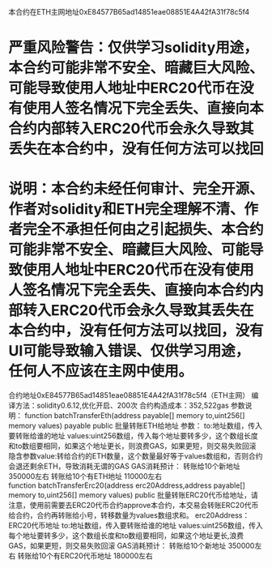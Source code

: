本合约在ETH主网地址0xE84577B65ad14851eae08851E4A42fA31f78c5f4  
# 严重风险警告：仅供学习solidity用途，本合约可能非常不安全、暗藏巨大风险、可能导致使用人地址中ERC20代币在没有使用人签名情况下完全丢失、直接向本合约内部转入ERC20代币会永久导致其丢失在本合约中，没有任何方法可以找回  
# 说明：本合约未经任何审计、完全开源、作者对solidity和ETH完全理解不清、作者完全不承担任何由之引起损失、本合约可能非常不安全、暗藏巨大风险、可能导致使用人地址中ERC20代币在没有使用人签名情况下完全丢失、直接向本合约内部转入ERC20代币会永久导致其丢失在本合约中，没有任何方法可以找回，没有UI可能导致输入错误、仅供学习用途，任何人不应该在主网中使用。  
合约地址0xE84577B65ad14851eae08851E4A42fA31f78c5f4（ETH主网）
编译方法：solidity0.6.12,优化开启、200次
合约构造成本：352,522gas
参数说明：
function batchTransferEth(address payable[] memory to,uint256[] memory values) payable public	批量转账ETH给地址
参数：
to:地址数组，传入要转账给谁的地址
values:uint256数组，传入每个地址要转多少，这个数组长度和to数组要相同，如果这个地址更长，则浪费GAS，如果更短，则交易失败回滚
隐含参数value:转给合约的ETH数量，这个数量最好等于values数组和，否则合约会退还剩余ETH，导致消耗无谓的GAS
GAS消耗预计：
转账给10个新地址 350000左右
转账给10个有ETH地址 110000左右  
function batchTransferErc20(address erc20Address,address payable[] memory to,uint256[] memory values) public	批量转账ERC20代币给地址，请注意，使用前需要去ERC20代币合约approve本合约，本交易会转账ERC20代币给合约，合约再转账给小号，转移数量为values数组求和。
erc20Address：ERC20代币地址
to:地址数组，传入要转账给谁的地址
values:uint256数组，传入每个地址要转多少，这个数组长度和to数组要相同，如果这个地址更长,浪费GAS，如果更短，则交易失败回滚
GAS消耗预计：
转账给10个新地址 350000左右
转账给10个有ERC20代币地址 180000左右
